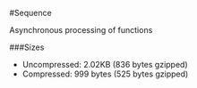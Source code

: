 #Sequence

Asynchronous processing of functions

###Sizes
* Uncompressed: 2.02KB (836 bytes gzipped)
* Compressed: 999 bytes (525 bytes gzipped)